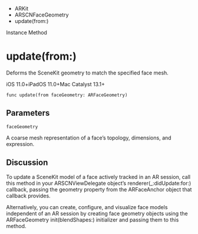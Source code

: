 

- ARKit
- ARSCNFaceGeometry
-  update(from:) 

Instance Method

# update(from:)

Deforms the SceneKit geometry to match the specified face mesh.

iOS 11.0+iPadOS 11.0+Mac Catalyst 13.1+

``` source
func update(from faceGeometry: ARFaceGeometry)
```

## Parameters 

`faceGeometry`  

A coarse mesh representation of a face’s topology, dimensions, and expression.

## Discussion

To update a SceneKit model of a face actively tracked in an AR session, call this method in your ARSCNViewDelegate object’s renderer(_:didUpdate:for:) callback, passing the geometry property from the ARFaceAnchor object that callback provides.

Alternatively, you can create, configure, and visualize face models independent of an AR session by creating face geometry objects using the ARFaceGeometry init(blendShapes:) initializer and passing them to this method.

